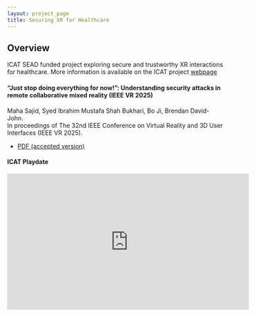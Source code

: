 ```yaml
---
layout: project_page
title: Securing XR for Healthcare
---
```


## Overview

ICAT SEAD funded project exploring secure and trustworthy XR interactions for healthcare. More information is available on the ICAT project [webpage](https://icat.vt.edu/projects/2023-2024/major/securing-trustworthy-xr-interactions-through-human-machine-netwo.html)

#### “Just stop doing everything for now!”: Understanding security attacks in remote collaborative mixed reality (IEEE VR 2025)

Maha Sajid, Syed Ibrahim Mustafa Shah Bukhari, Bo Ji, Brendan David-John.\
In proceedings of The 32nd IEEE Conference on Virtual Reality and 3D User Interfaces (IEEE VR 2025).

 - [PDF (accepted version)]({{root_url}}/assets/pdfs/2025_IEEE_VR_understanding_security_attack.pdf)

#### ICAT Playdate
<iframe width="560" height="315" src="https://www.youtube.com/embed/eRCTBGSFY2Y" frameborder="0" allow="autoplay; encrypted-media" allowfullscreen></iframe>
